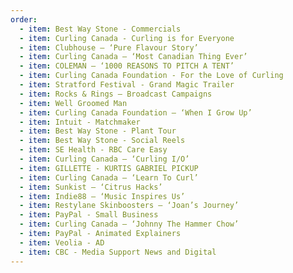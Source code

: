 ```yaml
---
order:
  - item: Best Way Stone - Commercials
  - item: Curling Canada - Curling is for Everyone
  - item: Clubhouse – ‘Pure Flavour Story’
  - item: Curling Canada – ‘Most Canadian Thing Ever’
  - item: COLEMAN – ‘1000 REASONS TO PITCH A TENT’
  - item: Curling Canada Foundation - For the Love of Curling
  - item: Stratford Festival - Grand Magic Trailer
  - item: Rocks & Rings – Broadcast Campaigns
  - item: Well Groomed Man
  - item: Curling Canada Foundation – ‘When I Grow Up’
  - item: Intuit - Matchmaker
  - item: Best Way Stone - Plant Tour
  - item: Best Way Stone - Social Reels
  - item: SE Health - RBC Care Easy
  - item: Curling Canada – ‘Curling I/O’
  - item: GILLETTE - KURTIS GABRIEL PICKUP
  - item: Curling Canada – ‘Learn To Curl’
  - item: Sunkist – ‘Citrus Hacks’
  - item: Indie88 – ‘Music Inspires Us’
  - item: Restylane Skinboosters – ‘Joan’s Journey’
  - item: PayPal - Small Business
  - item: Curling Canada – ‘Johnny The Hammer Chow’
  - item: PayPal - Animated Explainers
  - item: Veolia - AD
  - item: CBC - Media Support News and Digital
---
```

